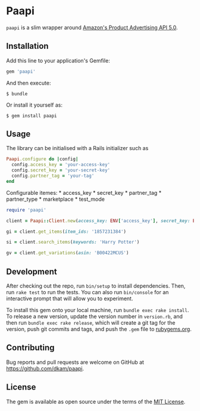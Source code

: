 # Paapi

`paapi` is a slim wrapper around [Amazon's Product Advertising API 5.0](https://webservices.amazon.com/paapi5/documentation/).

## Installation

Add this line to your application's Gemfile:

```ruby
gem 'paapi'
```

And then execute:

    $ bundle

Or install it yourself as:

    $ gem install paapi

## Usage

The library can be initialised with a Rails initializer such as

```ruby
Paapi.configure do |config|
  config.access_key = 'your-access-key'
  config.secret_key = 'your-secret-key'
  config.partner_tag = 'your-tag'
end
```

Configurable itemes:
    * access_key
    * secret_key
    * partner_tag
    * partner_type
    * marketplace
    * test_mode


```ruby
require 'paapi'

client = Paapi::Client.new(access_key: ENV['access_key'], secret_key: ENV['secret_key'], marketplace: :au, partner_tag: ENV['partner_tag'])

gi = client.get_items(item_ids: '1857231384')

si = client.search_items(keywords: 'Harry Potter')

gv = client.get_variations(asin: 'B00422MCUS')
```

## Development

After checking out the repo, run `bin/setup` to install dependencies. Then, run `rake test` to run the tests. You can also run `bin/console` for an interactive prompt that will allow you to experiment.

To install this gem onto your local machine, run `bundle exec rake install`. To release a new version, update the version number in `version.rb`, and then run `bundle exec rake release`, which will create a git tag for the version, push git commits and tags, and push the `.gem` file to [rubygems.org](https://rubygems.org).

## Contributing

Bug reports and pull requests are welcome on GitHub at https://github.com/dkam/paapi.

## License

The gem is available as open source under the terms of the [MIT License](https://opensource.org/licenses/MIT).
